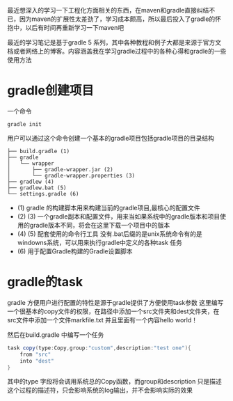 最近想深入的学习一下工程化方面相关的东西，在maven和gradle直接纠结不已，因为maven的扩展性太差劲了，学习成本颇高，所以最后投入了gradle的怀抱中，以后有时间再重新学习一下maven吧

最近的学习笔记是基于gradle 5 系列，其中各种教程和例子大都是来源于官方文档或者网络上的博客。内容涵盖我在学习gradle过程中的各种心得和gradle的一些使用方法

# gradle创建项目

一个命令 

```shell
gradle init
```

用户可以通过这个命令创建一个基本的gradle项目包括gradle项目的目录结构

```shell
├── build.gradle (1)
├── gradle
│   └── wrapper
│       ├── gradle-wrapper.jar (2)
│       └── gradle-wrapper.properties (3)
├── gradlew (4)
├── gradlew.bat (5)  
└── settings.gradle (6)  
```

- (1) gradle 的构建脚本用来构建当前的gradle项目,最核心的配置文件
- (2) (3) 一个gradle副本和配置文件，用来当如果系统中的gradle版本和项目使用的gradle版本不同，将会在这里下载一个项目中的版本
- (4) (5) 配套使用的命令行工具 没有.bat后缀的是unix系统命令有的是windowns系统，可以用来执行gradle中定义的各种task 任务
- (6) 用于配置Gradle构建的Gradle设置脚本 

# gradle的task

gradle 方便用户进行配置的特性是源于gradle提供了方便使用task参数
这里编写一个很基本的copy文件的权限，在路径中添加一个src文件夹和dest文件夹，在src文件中添加一个文件markfile.txt 并且里面有一个内容hello world！

然后在build.gradle 中编写一个任务

```groovy
task copy(type:Copy,group:"custom",description:"test one"){
    from "src"
    into "dest"
}
```

其中的type 字段将会调用系统总的Copy函数，而group和description 只是描述这个过程的描述符，只会影响系统的log输出，并不会影响实际的效果


